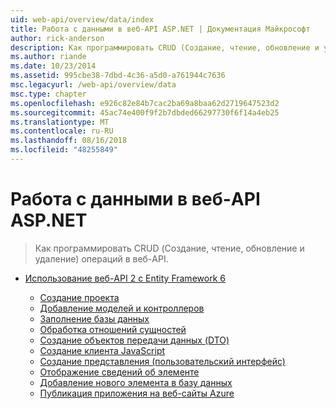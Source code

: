 ```yaml
---
uid: web-api/overview/data/index
title: Работа с данными в веб-API ASP.NET | Документация Майкрософт
author: rick-anderson
description: Как программировать CRUD (Создание, чтение, обновление и удаление) операций в веб-API.
ms.author: riande
ms.date: 10/23/2014
ms.assetid: 995cbe38-7dbd-4c36-a5d0-a761944c7636
msc.legacyurl: /web-api/overview/data
msc.type: chapter
ms.openlocfilehash: e926c82e84b7cac2ba69a8baa62d2719647523d2
ms.sourcegitcommit: 45ac74e400f9f2b7dbded66297730f6f14a4eb25
ms.translationtype: MT
ms.contentlocale: ru-RU
ms.lasthandoff: 08/16/2018
ms.locfileid: "48255849"
---
```

<a name="working-with-data-in-aspnet-web-api"></a>Работа с данными в веб-API ASP.NET
====================
> Как программировать CRUD (Создание, чтение, обновление и удаление) операций в веб-API.


- [Использование веб-API 2 с Entity Framework 6](using-web-api-with-entity-framework/index.md)

    - [Создание проекта](using-web-api-with-entity-framework/part-1.md)
    - [Добавление моделей и контроллеров](using-web-api-with-entity-framework/part-2.md)
    - [Заполнение базы данных](using-web-api-with-entity-framework/part-3.md)
    - [Обработка отношений сущностей](using-web-api-with-entity-framework/part-4.md)
    - [Создание объектов передачи данных (DTO)](using-web-api-with-entity-framework/part-5.md)
    - [Создание клиента JavaScript](using-web-api-with-entity-framework/part-6.md)
    - [Создание представления (пользовательский интерфейс)](using-web-api-with-entity-framework/part-7.md)
    - [Отображение сведений об элементе](using-web-api-with-entity-framework/part-8.md)
    - [Добавление нового элемента в базу данных](using-web-api-with-entity-framework/part-9.md)
    - [Публикация приложения на веб-сайты Azure](using-web-api-with-entity-framework/part-10.md)
